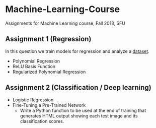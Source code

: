 # Machine-Learning-Course

Assignments for Machine Learning course, Fall 2018, SFU

## Assignment 1 (Regression)
In this question we train models for regression and analyze a [dataset](http://www.unicef.org/sowc2013/statistics.html).
- Polynomial Regression
- ReLU Basis Function
- Regularized Polynomial Regression

## Assignment 2 (Classification / Deep learning)
- Logistic Regression
- Fine-Tuning a Pre-Trained Network 
  - Write a Python function to be used at the end of training that generates HTML output showing each test image and its classification scores.

